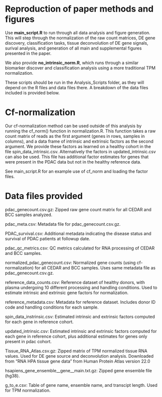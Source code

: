 # Reproduction of paper methods and figures

Use **main_script.R** to run through all data analysis and figure generation. This will step through the normalization of the raw count matrices, DE gene discovery, classification tasks, tissue deconvolution of DE gene signals, surival analysis, and generation of all main and supplemental figures presented in the paper.

We also provide **no_intrinsic_norm.R**, which runs through a similar biomarker discover and classification analysis using a more traditional TPM normalization.

These scripts should be run in the Analysis_Scripts folder, as they will depend on the R files and data files there. A breakdown of the data files included is provided below.

# Cf-normalization
Our cf-normalization method can be used outside of this analysis by running the cf_norm() function in normalization.R. This function takes a raw count matrix of reads as the first argument (genes in rows, samples in columns), and a data frame of intrinsic and extrinsic factors as the second argument. We provide these factors as learned on a healthy cohort in the file spin_data_intrinsic.csv. Alternatively the factors in updated_intrinsic.csv can also be used. This file has additional factor estimates for genes that were present in the PDAC data but not in the healthy reference data.

See main_script.R for an example use of cf_norm and loading the factor files.

# Data files provided
pdac_genecount.csv.gz: Zipped raw gene count matrix for all CEDAR and BCC samples analyzed.

pdac_meta.csv: Metadata file for pdac_genecount.csv.gz.

PDAC_survival.csv: Additional metadata indicating the disease status and survival of PDAC patients at followup date.

pdac_qc_metrics.csv: QC metrics calculated for RNA processing of CEDAR and BCC samples.

normalized_pdac_genecount.csv: Normalized gene counts (using cf-normalization) for all CEDAR and BCC samples. Uses same metadata file as pdac_genecount.csv.gz.

reference_data_counts.csv: Reference dataset of healthy donors, with plasma undergoing 10 different processing and handling conditions.  Used to estimate intrinsic and extrinsic gene factors for normalization.

reference_metadata.csv: Metadata for reference dataset. Includes donor ID code and handling conditions for each sample.

spin_data_instrinsic.csv: Estimated intrinsic and extrinsic factors computed for each gene in reference cohort.

updated_intrinsic.csv: Estimated intrinsic and extrinsic factors computed for each gene in reference cohort, plus additional estimates for genes only present in pdac cohort. 

Tissue_RNA_Atlas.csv.gz: Zipped matrix of TPM normalized tissue RNA values. Used for DE gene source and deconvolution analysis. Downloaded from “RNA HPA tissue gene data” from Human Protein Atlas version 22.0

hsapiens_gene_ensemble__gene__main.txt.gz: Zipped gene ensemble file (hg38).

g_to_e.csv: Table of gene name, ensemble name, and transcipt length. Used for TPM normalization.
